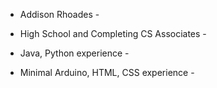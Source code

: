 - Addison Rhoades -

- High School and Completing CS Associates -

- Java, Python experience -

- Minimal Arduino, HTML, CSS experience -
